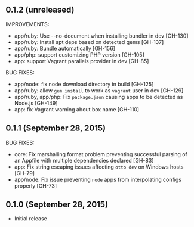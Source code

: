 ## 0.1.2 (unreleased)

IMPROVEMENTS:

 * app/ruby: Use --no-document when installing bundler in dev [GH-130]
 * app/ruby: Install apt deps based on detected gems [GH-137]
 * app/ruby: Bundle automatically [GH-156]
 * app/php: support customizing PHP version [GH-105]
 * app: support Vagrant parallels provider in dev [GH-85]

BUG FIXES:

 * app/node: fix node download directory in build [GH-125]
 * app/ruby: allow `gem install` to work as `vagrant` user in dev [GH-129]
 * app/ruby, app/php: Fix `package.json` causing apps to be detected as Node.js [GH-149]
 * app: fix Vagrant warning about box name [GH-110]

## 0.1.1 (September 28, 2015)

BUG FIXES:

* core: Fix marshalling format problem preventing successful parsing of an Appfile with multiple dependencies declared [GH-83]
* app: Fix string escaping issues affecting `otto dev` on Windows hosts [GH-79]
* app/node: Fix issue preventing `node` apps from interpolating configs properly [GH-73]

## 0.1.0 (September 28, 2015)

* Initial release
